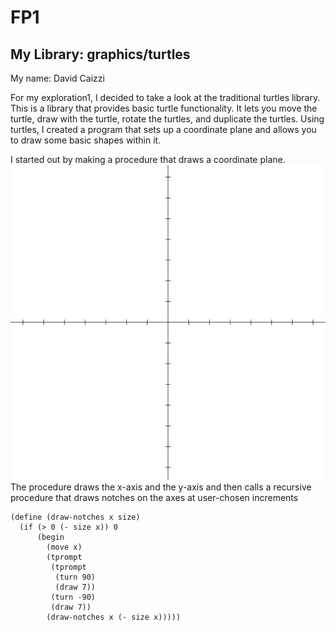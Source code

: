 # FP1
## My Library: graphics/turtles
My name: David Caizzi

For my exploration1, I decided to take a look at the traditional turtles library. This is a library that provides basic turtle functionality. It lets you move the turtle, draw with the turtle, rotate the turtles, and duplicate the turtles. 
Using turtles, I created a program that sets up a coordinate plane and allows you to draw some basic shapes within it.

I started out by making a procedure that draws a coordinate plane.
![test image](/grid.jpg?raw=true "test image")
The procedure draws the x-axis and the y-axis and then calls a recursive procedure that draws notches on the axes at user-chosen increments
```racket
(define (draw-notches x size)
  (if (> 0 (- size x)) 0
      (begin
        (move x)
        (tprompt
         (tprompt
          (turn 90)
          (draw 7))
         (turn -90)
         (draw 7))
        (draw-notches x (- size x)))))
```


